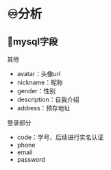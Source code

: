 # ♾️分析
## 💫mysql字段
其他
- avatar：头像url
- nickname：昵称
- gender：性别
- description：自我介绍
- address：预存地址

登录部分
- code：学号，后续进行实名认证
- phone
- email
- password